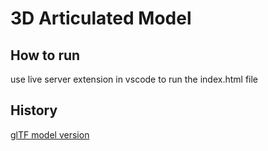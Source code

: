 # 3D Articulated Model

## How to run

use live server extension in vscode to run the index.html file

## History

[glTF model version](https://github.com/kentlius/IF3260_Tugas3_K02_G01/tree/97dc01b7389821336869ae3c493d20a228baa007)
